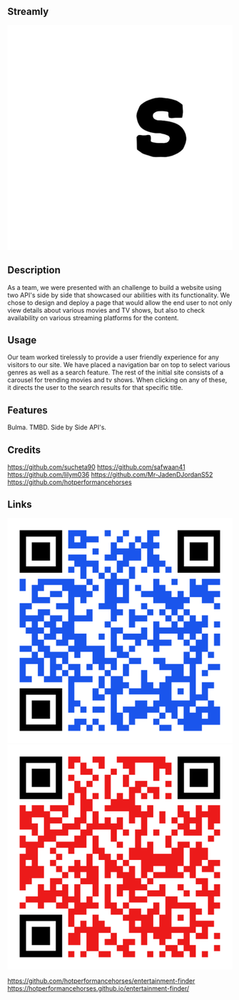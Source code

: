 ## Streamly
![Alt text](assets/images/Streamly!-logos_white.png)

## Description

As a team, we were presented with an challenge to build a website using two API's side by side that showcased our abilities with its functionality. We chose to design and deploy a page that would allow the end user to not only view details about various movies and TV shows, but also to check availability on various streaming platforms for the content. 


## Usage

Our team worked tirelessly to provide a user friendly experience for any visitors to our site. We have placed a navigation bar on top to select various genres as well as a search feature. The rest of the initial site consists of a carousel for trending movies and tv shows. When clicking on any of these, it directs the user to the search results for that specific title.

## Features

Bulma. TMBD. Side by Side API's. 

## Credits

https://github.com/sucheta90
https://github.com/safwaan41
https://github.com/lilym036
https://github.com/Mr-JadenDJordanS52
https://github.com/hotperformancehorses

## Links
![Alt text](<assets/images/qr-code (1).png>)
![Alt text](assets/images/qr-code.png)

https://github.com/hotperformancehorses/entertainment-finder
https://hotperformancehorses.github.io/entertainment-finder/